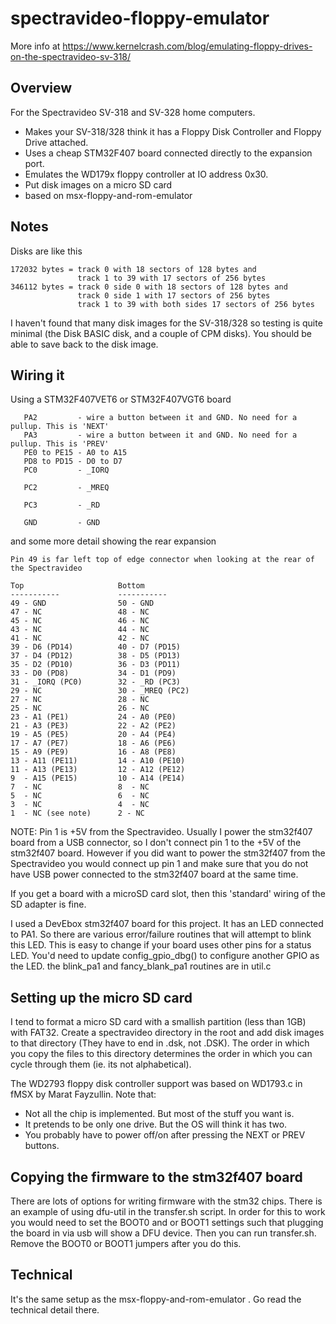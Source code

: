 spectravideo-floppy-emulator
===========================

More info at https://www.kernelcrash.com/blog/emulating-floppy-drives-on-the-spectravideo-sv-318/


Overview
--------

For the Spectravideo SV-318 and SV-328 home computers.

- Makes your SV-318/328 think it has a Floppy Disk Controller and Floppy Drive attached.
- Uses a cheap STM32F407 board connected directly to the expansion port.
- Emulates the WD179x floppy controller at IO address 0x30.
- Put disk images on a micro SD card
- based on msx-floppy-and-rom-emulator

Notes
-----

Disks are like this 

```
172032 bytes = track 0 with 18 sectors of 128 bytes and
               track 1 to 39 with 17 sectors of 256 bytes
346112 bytes = track 0 side 0 with 18 sectors of 128 bytes and
               track 0 side 1 with 17 sectors of 256 bytes
               track 1 to 39 with both sides 17 sectors of 256 bytes
```

I haven't found that many disk images for the SV-318/328 so testing
is quite minimal (the Disk BASIC disk, and a couple of CPM disks). You should
be able to save back to the disk image. 
 
Wiring it
---------

Using a STM32F407VET6 or STM32F407VGT6 board 
```
   PA2         - wire a button between it and GND. No need for a pullup. This is 'NEXT'
   PA3         - wire a button between it and GND. No need for a pullup. This is 'PREV'
   PE0 to PE15 - A0 to A15
   PD8 to PD15 - D0 to D7
   PC0         - _IORQ

   PC2         - _MREQ

   PC3         - _RD

   GND         - GND
```
and some more detail showing the rear expansion
```
Pin 49 is far left top of edge connector when looking at the rear of the Spectravideo

Top                     Bottom
-----------             -----------
49 - GND                50 - GND
47 - NC                 48 - NC
45 - NC                 46 - NC
43 - NC                 44 - NC
41 - NC                 42 - NC
39 - D6 (PD14)          40 - D7 (PD15)
37 - D4 (PD12)          38 - D5 (PD13)
35 - D2 (PD10)          36 - D3 (PD11)
33 - D0 (PD8)           34 - D1 (PD9)
31 - _IORQ (PC0)        32 - _RD (PC3)
29 - NC                 30 - _MREQ (PC2)
27 - NC                 28 - NC
25 - NC                 26 - NC
23 - A1 (PE1)           24 - A0 (PE0)
21 - A3 (PE3)           22 - A2 (PE2)
19 - A5 (PE5)           20 - A4 (PE4)
17 - A7 (PE7)           18 - A6 (PE6)
15 - A9 (PE9)           16 - A8 (PE8)
13 - A11 (PE11)         14 - A10 (PE10)
11 - A13 (PE13)         12 - A12 (PE12)
9  - A15 (PE15)         10 - A14 (PE14)
7  - NC                 8  - NC
5  - NC                 6  - NC
3  - NC                 4  - NC
1  - NC (see note)      2 - NC

```
NOTE: Pin 1 is +5V from the Spectravideo. Usually I power the stm32f407 board from a USB connector, so I don't connect pin 1 to the +5V of the stm32f407 board. However if you did want to power the stm32f407 from the Spectravideo you would connect up pin 1 and make sure that you do not have USB power connected to the stm32f407 board at the same time.

If you get a board with a microSD card slot, then this 'standard' wiring of the SD adapter
is fine.

I used a DevEbox stm32f407 board for this project. It has an LED connected to PA1. So there
are various error/failure routines that will attempt to blink this LED. This is easy to change
if your board uses other pins for a status LED. You'd need to update config_gpio_dbg() to 
configure another GPIO as the LED. the blink_pa1 and fancy_blank_pa1 routines are in util.c

Setting up the micro SD card
----------------------------

I tend to format a micro SD card with a smallish partition (less than 1GB) with 
FAT32. Create a spectravideo directory in the root and add disk images 
to that directory (They have to end in .dsk, not .DSK). The order in which you
copy the files to this directory determines the order in which you can cycle
through them (ie. its not alphabetical). 

The WD2793 floppy disk controller support was based on WD1793.c in fMSX by Marat Fayzullin. Note that:

 - Not all the chip is implemented. But most of the stuff you want is.
 - It pretends to be only one drive. But the OS will think it has two.
 - You probably have to power off/on after pressing the NEXT or PREV buttons.


Copying the firmware to the stm32f407 board
-------------------------------------------

There are lots of options for writing firmware with the stm32 chips. There is 
an example of using dfu-util in the transfer.sh script. In order for this to 
work you would need to set the BOOT0 and or BOOT1 settings such that plugging
the board in via usb will show a DFU device. Then you can run transfer.sh. Remove
the BOOT0 or BOOT1 jumpers after you do this.


Technical
---------

It's the same setup as the msx-floppy-and-rom-emulator . Go read the technical detail 
there.



